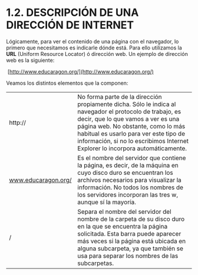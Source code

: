 
# 1.2. DESCRIPCIÓN DE UNA DIRECCIÓN DE INTERNET

Lógicamente, para ver el contenido de una página con el navegador, lo primero que necesitamos es indicarle dónde está. Para ello utilizamos la **URL** (Uniform Resource Locator) ó dirección web. Un ejemplo de dirección web es la siguiente:

 [http://www.educaragon.org/](http://www.educaragon.org/)

Veamos los distintos elementos que la componen:

|                     |                                                                                                                                                                                                                                                                                                               |
|:--------------------|:--------------------------------------------------------------------------------------------------------------------------------------------------------------------------------------------------------------------------------------------------------------------------------------------------------------|
| http://             | No forma parte de la dirección propiamente dicha. Sólo le indica al navegador el protocolo de trabajo, es decir, que lo que vamos a ver es una página web. No obstante, como lo más habitual es usarlo para ver este tipo de información, si no lo escribimos Internet Explorer lo incorpora automáticamente. |
| www.educaragon.org/ | Es el nombre del servidor que contiene la página, es decir, de la máquina en cuyo disco duro se encuentran los archivos necesarios para visualizar la información. No todos los nombres de los servidores incorporan las tres w, aunque sí la mayoría.                                                        |
| /                   | Separa el nombre del servidor del nombre de la carpeta de su disco duro en la que se encuentra la página solicitada. Esta barra puede aparecer más veces si la página está ubicada en alguna subcarpeta, ya que también se usa para separar los nombres de las subcarpetas.                                   |
